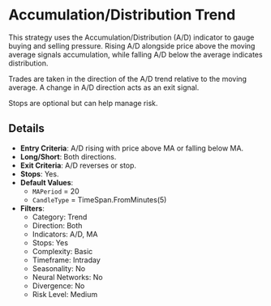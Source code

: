 # Accumulation/Distribution Trend

This strategy uses the Accumulation/Distribution (A/D) indicator to gauge buying and selling pressure. Rising A/D alongside price above the moving average signals accumulation, while falling A/D below the average indicates distribution.

Trades are taken in the direction of the A/D trend relative to the moving average. A change in A/D direction acts as an exit signal.

Stops are optional but can help manage risk.

## Details

- **Entry Criteria**: A/D rising with price above MA or falling below MA.
- **Long/Short**: Both directions.
- **Exit Criteria**: A/D reverses or stop.
- **Stops**: Yes.
- **Default Values**:
  - `MAPeriod` = 20
  - `CandleType` = TimeSpan.FromMinutes(5)
- **Filters**:
  - Category: Trend
  - Direction: Both
  - Indicators: A/D, MA
  - Stops: Yes
  - Complexity: Basic
  - Timeframe: Intraday
  - Seasonality: No
  - Neural Networks: No
  - Divergence: No
  - Risk Level: Medium
